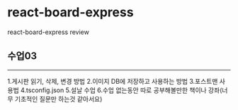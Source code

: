 # react-board-express
react-board-express review

## 수업03
--------

1.게시판 읽기, 삭제, 변경 방법
2.이미지 DB에 저장하고 사용하는 방법
3.포스트맨 사용법
4.tsconfig.json
5.설날 수업
6.수업 없는동안 따로 공부해볼만한 책이나 강좌(너무 기초적인 질문만 하는것 같아서요)
